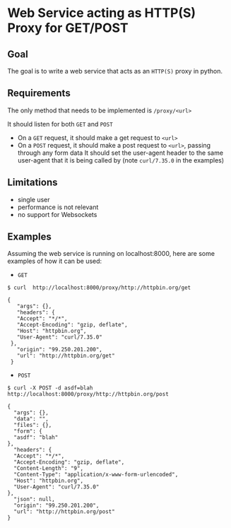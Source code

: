 # Web Service acting as HTTP(S) Proxy for GET/POST

## Goal

The goal is to write a web service that acts as an `HTTP(S)`   proxy in python. 

## Requirements

The only method that needs to be implemented is `/proxy/<url>`

It should listen for both `GET` and `POST`

* On a `GET` request, it should make a get request to `<url>` 
* On a `POST` request, it should make a post request to `<url>`, passing through any form data
It should set the user-agent header to the same user-agent that it is being called by (note `curl/7.35.0` in the examples)

## Limitations

* single user
* performance is not relevant
* no support for Websockets

## Examples 
Assuming the web service is running on localhost:8000, here are some examples of how it can be used:

* `GET`

```   
$ curl  http://localhost:8000/proxy/http://httpbin.org/get
    
{
   "args": {}, 
   "headers": {
   "Accept": "*/*", 
   "Accept-Encoding": "gzip, deflate", 
   "Host": "httpbin.org", 
   "User-Agent": "curl/7.35.0"
 }, 
   "origin": "99.250.201.200", 
   "url": "http://httpbin.org/get"
 }
```

* `POST`

```
$ curl -X POST -d asdf=blah  http://localhost:8000/proxy/http://httpbin.org/post
    
{
  "args": {}, 
  "data": "", 
  "files": {}, 
  "form": {
  "asdf": "blah"
}, 
  "headers": {
  "Accept": "*/*", 
  "Accept-Encoding": "gzip, deflate", 
  "Content-Length": "9", 
  "Content-Type": "application/x-www-form-urlencoded", 
  "Host": "httpbin.org", 
  "User-Agent": "curl/7.35.0"
}, 
  "json": null, 
  "origin": "99.250.201.200", 
  "url": "http://httpbin.org/post"
}
```